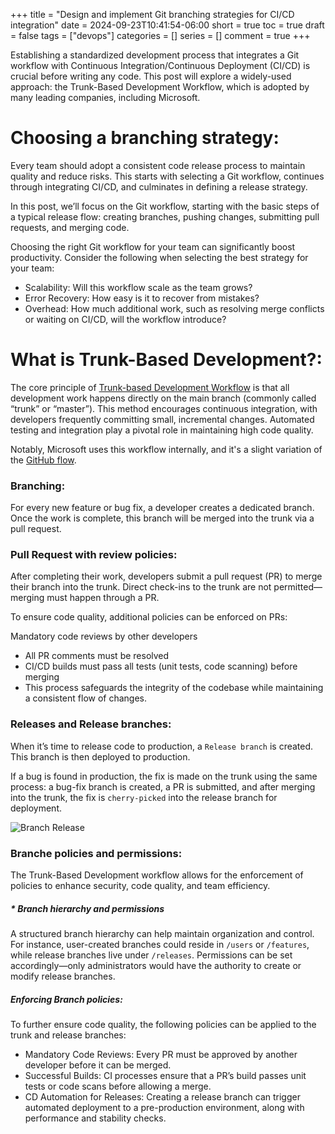 +++
title = "Design and implement Git branching strategies for CI/CD integration"
date = 2024-09-23T10:41:54-06:00
short = true
toc = true
draft = false
tags = ["devops"]
categories = []
series = []
comment = true
+++

Establishing a standardized development process that integrates a Git workflow with Continuous Integration/Continuous Deployment (CI/CD) is crucial before writing any code. This post will explore a widely-used approach: the Trunk-Based Development Workflow, which is adopted by many leading companies, including Microsoft.

# Choosing a branching strategy:

Every team should adopt a consistent code release process to maintain quality and reduce risks. This starts with selecting a Git workflow, continues through integrating CI/CD, and culminates in defining a release strategy.  

In this post, we’ll focus on the Git workflow, starting with the basic steps of a typical release flow: creating branches, pushing changes, submitting pull requests, and merging code.  

Choosing the right Git workflow for your team can significantly boost productivity. Consider the following when selecting the best strategy for your team:

* Scalability: Will this workflow scale as the team grows?
* Error Recovery: How easy is it to recover from mistakes?
* Overhead: How much additional work, such as resolving merge conflicts or waiting on CI/CD, will the workflow introduce?

# What is Trunk-Based Development?:

The core principle of [Trunk-based Development Workflow](https://trunkbaseddevelopment.com/) is that all development work happens directly on the main branch (commonly called “trunk” or “master”). This method encourages continuous integration, with developers frequently committing small, incremental changes. Automated testing and integration play a pivotal role in maintaining high code quality.

Notably, Microsoft uses this workflow internally, and it's a slight variation of the [GitHub flow](https://docs.github.com/en/get-started/using-github/github-flow).

### Branching:

For every new feature or bug fix, a developer creates a dedicated branch. Once the work is complete, this branch will be merged into the trunk via a pull request.

### Pull Request with review policies:
After completing their work, developers submit a pull request (PR) to merge their branch into the trunk. Direct check-ins to the trunk are not permitted—merging must happen through a PR.
  
To ensure code quality, additional policies can be enforced on PRs:

Mandatory code reviews by other developers
* All PR comments must be resolved
* CI/CD builds must pass all tests (unit tests, code scanning) before merging
* This process safeguards the integrity of the codebase while maintaining a consistent flow of changes.

### Releases and Release branches:
When it’s time to release code to production, a `Release branch` is created. This branch is then deployed to production.

If a bug is found in production, the fix is made on the trunk using the same process: a bug-fix branch is created, a PR is submitted, and after merging into the trunk, the fix is `cherry-picked` into the release branch for deployment.

![Branch Release](/img/branch-strategy.png)


### Branche policies and permissions:
The Trunk-Based Development workflow allows for the enforcement of policies to enhance security, code quality, and team efficiency.

##### * Branch hierarchy and permissions
A structured branch hierarchy can help maintain organization and control. For instance, user-created branches could reside in `/users` or `/features`, while release branches live under `/releases`. Permissions can be set accordingly—only administrators would have the authority to create or modify release branches.

##### Enforcing Branch policies:
To further ensure code quality, the following policies can be applied to the trunk and release branches:

* Mandatory Code Reviews: Every PR must be approved by another developer before it can be merged.
* Successful Builds: CI processes ensure that a PR’s build passes unit tests or code scans before allowing a merge.
* CD Automation for Releases: Creating a release branch can trigger automated deployment to a pre-production environment, along with performance and stability checks.
